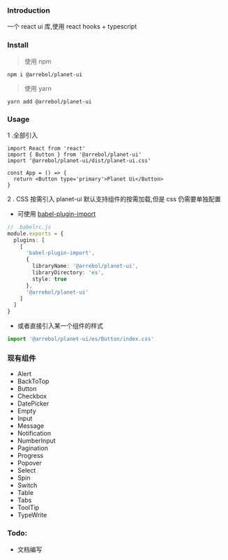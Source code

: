 ### Introduction

一个 react ui 库,使用 react hooks + typescript

### Install

> 使用 npm

```
npm i @arrebol/planet-ui
```

> 使用 yarn

```
yarn add @arrebol/planet-ui
```

### Usage

1 .全部引入

```tsx
import React from 'react'
import { Button } from '@arrebol/planet-ui'
import '@arrebol/planet-ui/dist/planet-ui.css'

const App = () => {
  return <Button type='primary'>Planet Ui</Button>
}
```

2 . CSS 按需引入
planet-ui 默认支持组件的按需加载,但是 css 仍需要单独配置

- 可使用 [babel-plugin-import](https://github.com/ant-design/babel-plugin-import)

```ts
// .babelrc.js
module.exports = {
  plugins: [
    [
      'babel-plugin-import',
      {
        libraryName: '@arrebol/planet-ui',
        libraryDirectory: 'es',
        style: true
      },
      '@arrebol/planet-ui'
    ]
  ]
}
```

- 或者直接引入某一个组件的样式

```ts
import '@arrebol/planet-ui/es/Button/index.css'
```

### 现有组件

- Alert
- BackToTop
- Button
- Checkbox
- DatePicker
- Empty
- Input
- Message
- Notification
- NumberInput
- Pagination
- Progress
- Popover
- Select
- Spin
- Switch
- Table
- Tabs
- ToolTip
- TypeWrite

### Todo:

- 文档编写
